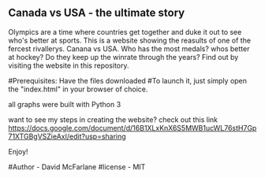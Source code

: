 ## Canada vs USA - the ultimate story
Olympics are a time where countries get together and duke it out to see who's better at sports.
This is a website showing the reasults of one of the fercest rivallerys. Canana vs USA. Who has the most medals? whos better at hockey? Do they keep up the winrate through the years? Find out by visiting the website in this repository.

#Prerequisites: Have the files downloaded
#To launch it, just simply open the "index.html" in your browser of choice. 

all graphs were built with Python 3

want to see my steps in creating the website? check out this link https://docs.google.com/document/d/16B1XLxKnX6S5MWB1ucWL76stH7Gp71XTGBgVSZieAxI/edit?usp=sharing

Enjoy!

#Author - David McFarlane
#license - MIT
